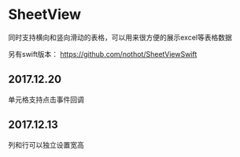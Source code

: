 # SheetView
同时支持横向和竖向滑动的表格，可以用来很方便的展示excel等表格数据

另有swift版本： https://github.com/nothot/SheetViewSwift


## 2017.12.20 
单元格支持点击事件回调

## 2017.12.13
列和行可以独立设置宽高

